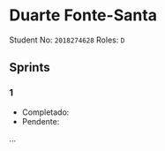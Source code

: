 # Duarte Fonte-Santa

Student No: `2018274628`
Roles: `D`

## Sprints

### 1

* Completado: 
* Pendente:

...

